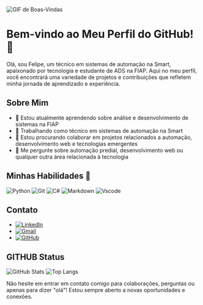 ![GIF de Boas-Vindas](https://user-images.githubusercontent.com/74038190/225813708-98b745f2-7d22-48cf-9150-083f1b00d6c9.gif)

# Bem-vindo ao Meu Perfil do GitHub! 👋

Olá, sou Felipe, um técnico em sistemas de automação na Smart, apaixonado por tecnologia e estudante de ADS na FIAP. Aqui no meu perfil, você encontrará uma variedade de projetos e contribuições que refletem minha jornada de aprendizado e experiência.

## Sobre Mim
- 🌱 Estou atualmente aprendendo sobre análise e desenvolvimento de sistemas na FIAP
- 💼 Trabalhando como técnico em sistemas de automação na Smart
- 👯 Estou procurando colaborar em projetos relacionados a automação, desenvolvimento web e tecnologias emergentes
- 💬 Me pergunte sobre automação predial, desenvolvimento web ou qualquer outra área relacionada à tecnologia

## Minhas Habilidades 👷
![Python](https://img.shields.io/badge/python-3670A0?style=for-the-badge&logo=python&logoColor=ffdd54) ![Git](https://img.shields.io/badge/GIT-E44C30?style=for-the-badge&logo=git&logoColor=white) ![C#](https://img.shields.io/badge/C%23-239120?style=for-the-badge&logo=c-sharp&logoColor=white) ![Markdown](https://img.shields.io/badge/Markdown-000?style=for-the-badge&logo=markdown) ![Vscode](https://img.shields.io/badge/Vscode-007ACC?style=for-the-badge&logo=visual-studio-code&logoColor=white)


## Contato

- [![LinkedIn](https://img.shields.io/badge/LinkedIn-0077B5?style=for-the-badge&logo=linkedin&logoColor=white)](https://www.linkedin.com/in/felipe-antunes-caldas-b7867156/)
- [![Gmail](https://img.shields.io/badge/Gmail-333333?style=for-the-badge&logo=gmail&logoColor=red)](felipe.henrique.antunes@gmail.com)
- [![GitHub](https://img.shields.io/badge/GitHub-100000?style=for-the-badge&logo=github&logoColor=white)](https://github.com/FelipeHAC/FelipeHAC)

## GITHUB Status

![GitHub Stats](https://github-readme-stats.vercel.app/api?username=FelipeHAC&theme=transparent&bg_color=000&border_color=30A3DC&show_icons=true&icon_color=30A3DC&title_color=E94D5F&text_color=FFF) ![Top Langs](https://github-readme-stats-git-masterrstaa-rickstaa.vercel.app/api/top-langs/?username=FelipeHAC&layout=compact&bg_color=000&border_color=30A3DC&title_color=E94D5F&text_color=FFF)

Não hesite em entrar em contato comigo para colaborações, perguntas ou apenas para dizer "olá"! Estou sempre aberto a novas oportunidades e conexões.

